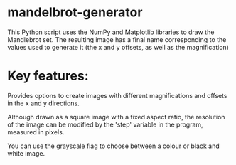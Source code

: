# mandelbrot-generator
This Python script uses the NumPy and Matplotlib libraries to draw the Mandlebrot set. The resulting image has a final name corresponding to the values used to generate it (the x and y offsets, as well as the magnification)

# Key features:
Provides options to create images with different magnifications and offsets in the x and y directions.

Although drawn as a square image with a fixed aspect ratio, the resolution of the image can be modified by the 'step' variable in the program, measured in pixels. 

You can use the grayscale flag to choose between a colour or black and white image.
